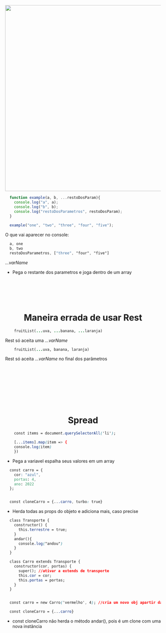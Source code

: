 <img width="1200" height="600" src="https://image.slidesharecdn.com/restjscodebits2011-111114180849-phpapp02/95/restjs-codebits-2011-29-1024.jpg?cb=1321294318"/>

```  javascript
  function example(a, b, ...restoDosParam){
    console.log("a", a);
    console.log("b", b);
    console.log("restoDosParametros", restoDosParam); 
  }
  
  example("one", "two", "three", "four", "five");

```

O que vai aparecer no console:

``` css
  a, one
  b, two
  restoDosParametros, ["three", "four", "five"]

```


_...varName_ <br>
* Pega o restante dos parametros e joga dentro de um array

<br><br><br><br>

<h1 align="center" >Maneira errada de usar Rest</h1>


``` ruby
    fruitList(...uva, ...banana, ...laranja)
```
Rest só aceita uma _...varName_


``` ruby
    fruitList(...uva, banana, laranja)
```

Rest só aceita _...varName_ no final dos parâmetros















<br><br><br><br><br><br><br>
<h1 align="center">Spread</h1>

``` css
    const items = document.querySelectorAll('li');

    [...items].map(item => {
    console.log(item)
    })

```

* Pega a variavel  espalha seus valores em um array



``` css
  const carro = {
    cor: "azul",
    portas: 4,
    ano: 2022
  };


  const cloneCarro = {...carro, turbo: true} 

```

* Herda todas as props do objeto e adiciona mais, caso precise


``` css
  class Transporte {
    constructor() {
      this.terrestre = true;
    }
    andar(){
      console.log("andou")
    }
  }

  class Carro extends Transporte {
    constructor(cor, portas) {
      super(); //ativar a extends de transporte
      this.cor = cor;
      this.portas = portas;
    }
  }


  const carro = new Carro('vermelho', 4); //cria um novo obj apartir da class

  const cloneCarro = {...carro}
```
* const cloneCarro não herda o método andar(), pois é um clone com uma nova instância 


